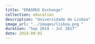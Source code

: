 ```yaml
---
title: "ERASMUS Exchange"
collection: education
description: "Universidade de Lisboa"
image_url: "../images/lisboa.png "
duration: "Sep 2014 - Jul 2017"
date: 2014-09-01
---
```

